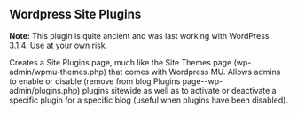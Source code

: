 Wordpress Site Plugins
--
**Note:** This plugin is quite ancient and was last working with WordPress 3.1.4. Use at your own risk.

Creates a Site Plugins page, much like the Site Themes page (wp-admin/wpmu-themes.php) that comes with Wordpress MU.  Allows admins to enable or disable (remove from blog Plugins page--wp-admin/plugins.php) plugins sitewide as well as to activate or deactivate a specific plugin for a specific blog (useful when plugins have been disabled).
